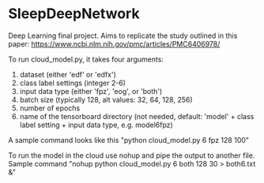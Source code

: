 # SleepDeepNetwork
Deep Learning final project. Aims to replicate the study outlined in this paper: https://www.ncbi.nlm.nih.gov/pmc/articles/PMC6406978/

To run cloud_model.py, it takes four arguments:
1. dataset (either 'edf' or 'edfx')
2. class label settings (integer 2-6)
3. input data type (either 'fpz', 'eog', or 'both')
4. batch size (typically 128, alt values: 32, 64, 128, 256)
5. number of epochs
6. name of the tensorboard directory (not needed, default: 'model' + class label setting + input data type, e.g. model6fpz)

A sample command looks like this "python cloud_model.py 6 fpz 128 100"

To run the model in the cloud use nohup and pipe the output to another file.
Sample command "nohup python cloud_model.py 6 both 128 30 > both6.txt &"
